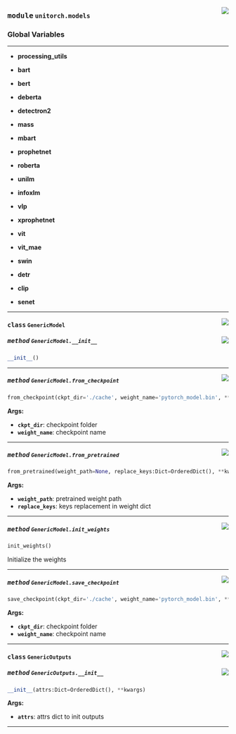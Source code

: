 <!-- markdownlint-disable -->

<a href="https://github.com/fuliucansheng/unitorch/blob/master/unitorch/models/__init__.py#L0"><img align="right" style="float:right;" src="https://img.shields.io/badge/-source-cccccc?style=flat-square"></a>

### <kbd>module</kbd> `unitorch.models`




### **Global Variables**
---------------
- **processing_utils**

- **bart**

- **bert**

- **deberta**

- **detectron2**

- **mass**

- **mbart**

- **prophetnet**

- **roberta**

- **unilm**

- **infoxlm**

- **vlp**

- **xprophetnet**

- **vit**

- **vit_mae**

- **swin**

- **detr**

- **clip**

- **senet**



---

<a href="https://github.com/fuliucansheng/unitorch/blob/master/unitorch/models/__init__.py#L15"><img align="right" style="float:right;" src="https://img.shields.io/badge/-source-cccccc?style=flat-square"></a>

#### <kbd>class</kbd> `GenericModel`




<a href="https://github.com/fuliucansheng/unitorch/blob/master/unitorch/models/__init__.py#L16"><img align="right" style="float:right;" src="https://img.shields.io/badge/-source-cccccc?style=flat-square"></a>

##### <kbd>method</kbd> `GenericModel.__init__`

```python
__init__()
```








---

<a href="https://github.com/fuliucansheng/unitorch/blob/master/unitorch/models/__init__.py#L38"><img align="right" style="float:right;" src="https://img.shields.io/badge/-source-cccccc?style=flat-square"></a>

##### <kbd>method</kbd> `GenericModel.from_checkpoint`

```python
from_checkpoint(ckpt_dir='./cache', weight_name='pytorch_model.bin', **kwargs)
```



**Args:**
 
 - <b>`ckpt_dir`</b>:  checkpoint folder 
 - <b>`weight_name`</b>:  checkpoint name 

---

<a href="https://github.com/fuliucansheng/unitorch/blob/master/unitorch/models/__init__.py#L72"><img align="right" style="float:right;" src="https://img.shields.io/badge/-source-cccccc?style=flat-square"></a>

##### <kbd>method</kbd> `GenericModel.from_pretrained`

```python
from_pretrained(weight_path=None, replace_keys:Dict=OrderedDict(), **kwargs)
```



**Args:**
 
 - <b>`weight_path`</b>:  pretrained weight path 
 - <b>`replace_keys`</b>:  keys replacement in weight dict 

---

<a href="https://github.com/fuliucansheng/unitorch/blob/master/unitorch/models/__init__.py#L34"><img align="right" style="float:right;" src="https://img.shields.io/badge/-source-cccccc?style=flat-square"></a>

##### <kbd>method</kbd> `GenericModel.init_weights`

```python
init_weights()
```

Initialize the weights 

---

<a href="https://github.com/fuliucansheng/unitorch/blob/master/unitorch/models/__init__.py#L56"><img align="right" style="float:right;" src="https://img.shields.io/badge/-source-cccccc?style=flat-square"></a>

##### <kbd>method</kbd> `GenericModel.save_checkpoint`

```python
save_checkpoint(ckpt_dir='./cache', weight_name='pytorch_model.bin', **kwargs)
```



**Args:**
 
 - <b>`ckpt_dir`</b>:  checkpoint folder 
 - <b>`weight_name`</b>:  checkpoint name 


---

<a href="https://github.com/fuliucansheng/unitorch/blob/master/unitorch/models/__init__.py#L133"><img align="right" style="float:right;" src="https://img.shields.io/badge/-source-cccccc?style=flat-square"></a>

#### <kbd>class</kbd> `GenericOutputs`




<a href="https://github.com/fuliucansheng/unitorch/blob/master/unitorch/models/__init__.py#L134"><img align="right" style="float:right;" src="https://img.shields.io/badge/-source-cccccc?style=flat-square"></a>

##### <kbd>method</kbd> `GenericOutputs.__init__`

```python
__init__(attrs:Dict=OrderedDict(), **kwargs)
```



**Args:**
 
 - <b>`attrs`</b>:  attrs dict to init outputs 







---

